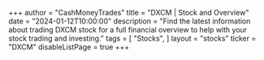 +++
author = "CashMoneyTrades"
title = "DXCM | Stock and Overview"
date = "2024-01-12T10:00:00"
description = "Find the latest information about trading DXCM stock for a full financial overview to help with your stock trading and investing."
tags = [
   "Stocks",
]
layout = "stocks"
ticker = "DXCM"
disableListPage = true
+++
